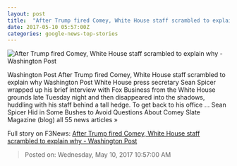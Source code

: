 ```yaml
---
layout: post
title:  "After Trump fired Comey, White House staff scrambled to explain why - Washington Post"
date: 2017-05-10 05:57:00Z
categories: google-news-top-stories
---
```


![After Trump fired Comey, White House staff scrambled to explain why - Washington Post](https://img.washingtonpost.com/rf/image_1484w/2010-2019/WashingtonPost/2017/05/10/National-Politics/Images/Botsford170509Trump15240.JPG)

Washington Post After Trump fired Comey, White House staff scrambled to explain why Washington Post White House press secretary Sean Spicer wrapped up his brief interview with Fox Business from the White House grounds late Tuesday night and then disappeared into the shadows, huddling with his staff behind a tall hedge. To get back to his office ... Sean Spicer Hid in Some Bushes to Avoid Questions About Comey Slate Magazine (blog) all 55 news articles »


Full story on F3News: [After Trump fired Comey, White House staff scrambled to explain why - Washington Post](http://www.f3nws.com/n/xKaAu)

> Posted on: Wednesday, May 10, 2017 10:57:00 AM
